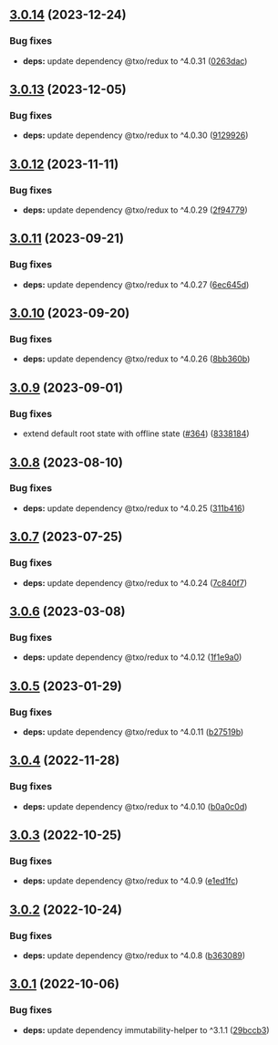 ## [3.0.14](https://github.com/technology-studio/offline-redux/compare/v3.0.13...v3.0.14) (2023-12-24)


### Bug fixes

* **deps:** update dependency @txo/redux to ^4.0.31 ([0263dac](https://github.com/technology-studio/offline-redux/commit/0263dac92480af6bfa3bc8e78eb2156ac9206ce2))

## [3.0.13](https://github.com/technology-studio/offline-redux/compare/v3.0.12...v3.0.13) (2023-12-05)


### Bug fixes

* **deps:** update dependency @txo/redux to ^4.0.30 ([9129926](https://github.com/technology-studio/offline-redux/commit/912992646808b65bb53af30e0a4cdbca56c6f0eb))

## [3.0.12](https://github.com/technology-studio/offline-redux/compare/v3.0.11...v3.0.12) (2023-11-11)


### Bug fixes

* **deps:** update dependency @txo/redux to ^4.0.29 ([2f94779](https://github.com/technology-studio/offline-redux/commit/2f947791dae40084fe9d3487cf0eb187d0d62749))

## [3.0.11](https://github.com/technology-studio/offline-redux/compare/v3.0.10...v3.0.11) (2023-09-21)


### Bug fixes

* **deps:** update dependency @txo/redux to ^4.0.27 ([6ec645d](https://github.com/technology-studio/offline-redux/commit/6ec645d2bb119612e1d813db192a9324f638795a))

## [3.0.10](https://github.com/technology-studio/offline-redux/compare/v3.0.9...v3.0.10) (2023-09-20)


### Bug fixes

* **deps:** update dependency @txo/redux to ^4.0.26 ([8bb360b](https://github.com/technology-studio/offline-redux/commit/8bb360b5682c9d4e608ad0cfb2a158a4eca84e02))

## [3.0.9](https://github.com/technology-studio/offline-redux/compare/v3.0.8...v3.0.9) (2023-09-01)


### Bug fixes

* extend default root state with offline state ([#364](https://github.com/technology-studio/offline-redux/issues/364)) ([8338184](https://github.com/technology-studio/offline-redux/commit/83381841ff63da1f1d31f2184eb3fd53c3430f1a))

## [3.0.8](https://github.com/technology-studio/offline-redux/compare/v3.0.7...v3.0.8) (2023-08-10)


### Bug fixes

* **deps:** update dependency @txo/redux to ^4.0.25 ([311b416](https://github.com/technology-studio/offline-redux/commit/311b416de504e516847072522af57bd5a3bacd74))

## [3.0.7](https://github.com/technology-studio/offline-redux/compare/v3.0.6...v3.0.7) (2023-07-25)


### Bug fixes

* **deps:** update dependency @txo/redux to ^4.0.24 ([7c840f7](https://github.com/technology-studio/offline-redux/commit/7c840f73009cd6eaa4181efadafc58c22f06092f))

## [3.0.6](https://github.com/technology-studio/offline-redux/compare/v3.0.5...v3.0.6) (2023-03-08)


### Bug fixes

* **deps:** update dependency @txo/redux to ^4.0.12 ([1f1e9a0](https://github.com/technology-studio/offline-redux/commit/1f1e9a02bf8a3cea4660059fa0aa1efbfe3ecbf0))

## [3.0.5](https://github.com/technology-studio/offline-redux/compare/v3.0.4...v3.0.5) (2023-01-29)


### Bug fixes

* **deps:** update dependency @txo/redux to ^4.0.11 ([b27519b](https://github.com/technology-studio/offline-redux/commit/b27519bb33b730b3ac01819d49a8313b44dc7546))

## [3.0.4](https://github.com/technology-studio/offline-redux/compare/v3.0.3...v3.0.4) (2022-11-28)


### Bug fixes

* **deps:** update dependency @txo/redux to ^4.0.10 ([b0a0c0d](https://github.com/technology-studio/offline-redux/commit/b0a0c0d0690b594f47a66684a041088cbe377ff7))

## [3.0.3](https://github.com/technology-studio/offline-redux/compare/v3.0.2...v3.0.3) (2022-10-25)


### Bug fixes

* **deps:** update dependency @txo/redux to ^4.0.9 ([e1ed1fc](https://github.com/technology-studio/offline-redux/commit/e1ed1fc62065dc0d335cb8c163d8d00597233bf5))

## [3.0.2](https://github.com/technology-studio/offline-redux/compare/v3.0.1...v3.0.2) (2022-10-24)


### Bug fixes

* **deps:** update dependency @txo/redux to ^4.0.8 ([b363089](https://github.com/technology-studio/offline-redux/commit/b363089c638762b4e2aac8bc763c0f5e14ac6248))

## [3.0.1](https://github.com/technology-studio/offline-redux/compare/v3.0.0...v3.0.1) (2022-10-06)


### Bug fixes

* **deps:** update dependency immutability-helper to ^3.1.1 ([29bccb3](https://github.com/technology-studio/offline-redux/commit/29bccb3c77dd216abca0354f679e65ef65af5c62))
